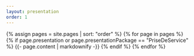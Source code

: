 ```yaml
---
layout: presentation
order: 1
---
```


{% assign pages = site.pages | sort: "order" %}
{% for page in pages %}
 {% if page.presentation or page.presentationPackage == "PriseDeService" %}
    {{- page.content | markdownify -}}
  {% endif %}
{% endfor %}